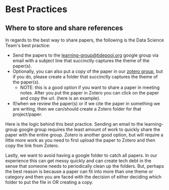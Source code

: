 # Best Practices

## Where to store and share references

In regards to the best way to share papers, the following is the Data Science Team's best practice:
- Send the papers to the learning-group@tidepool.org google group via email with a subject line that succinctly 
captures the theme of the paper(s).
- Optionally, you can also put a copy of the paper in our [zotero group](https://www.zotero.org/groups/2494411/tidepool_diabetes_data_science_learning_group), 
but if you do, please create a folder that succinctly captures the theme of the paper(s).
    - NOTE: this is a good option if you want to share a paper in meeting notes. After you put the paper in Zotero you 
    can click on the paper and copy the url. (here is an example).
- If/when we review the paper(s) or if we cite the paper in something we are writing, then we can/should create a 
Zotero folder for that project/paper. 

Here is the logic behind this best practice. Sending an email to the learning-group google group requires the least 
amount of work to quickly share the paper with the entire group. Zotero is another good option, but will require a 
little more work as you need to first upload the paper to Zotero and then copy the link from Zotero. 

Lastly, we want to avoid having a google folder to catch all papers. In our experience this can get messy quickly and 
can create tech debt in the sense that someone needs to periodically clean up the folders. But, perhaps the best reason 
is because a paper can fit into more than one theme or category and then you are faced with the decision of either 
deciding which folder to put the file in OR creating a copy.
